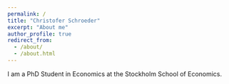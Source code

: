 ```yaml
---
permalink: /
title: "Christofer Schroeder"
excerpt: "About me"
author_profile: true
redirect_from: 
  - /about/
  - /about.html
---
```


I am a PhD Student in Economics at the Stockholm School of Economics.  
